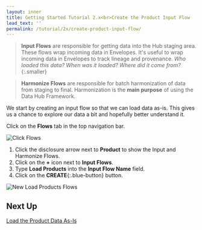 ```yaml
---
layout: inner
title: Getting Started Tutorial 2.x<br>Create the Product Input Flow
lead_text: ''
permalink: /tutorial/2x/create-product-input-flow/
---
```


> **Input Flows** are responsible for getting data into the Hub staging area. These flows wrap incoming data in Envelopes. It's useful to wrap incoming data in Envelopes to track lineage and provenance. _Who loaded this data? When was it loaded? Where did it come from?_{:.smaller}

> **Harmonize Flows** are responsible for batch harmonization of data from staging to final. Harmonization is the **main purpose** of using the Data Hub Framework.

We start by creating an input flow so that we can load data as-is. This gives us a chance to explore our data a bit and hopefully better understand it.

<i class="fa fa-hand-pointer-o"></i> Click on the **Flows** tab in the top navigation bar.

![Click Flows]({{site.baseurl}}/images/2x/click-flows-1.png)

1. <i class="fa fa-hand-pointer-o"></i> Click the disclosure arrow next to **Product** to show the Input and Harmonize Flows.
1. <i class="fa fa-hand-pointer-o"></i> Click on the **+** icon next to **Input Flows**.
1. Type **Load Products** into the **Input Flow Name** field.
1. <i class="fa fa-hand-pointer-o"></i> Click on the **CREATE**{:.blue-button} button.

![New Load Products Flows]({{site.baseurl}}/images/2x/create-load-product-flow.png)

## Next Up
[Load the Product Data As-Is](../load-products-as-is/)

